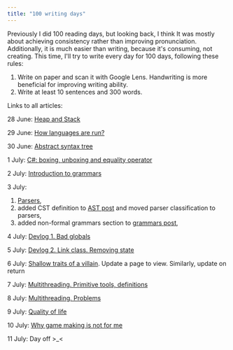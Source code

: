```yaml
---
title: "100 writing days"
---
```


Previously I did 100 reading days, but looking back, I think It was mostly about
achieving consistency rather than improving pronunciation. Additionally, it is much easier than
writing, because it's consuming, not creating. This time, I'll try to write every day for 100 days,
following these rules:

1. Write on paper and scan it with Google Lens. Handwriting is more beneficial for improving
   writing ability.
2. Write at least 10 sentences and 300 words.

Links to all articles:

28 June: [Heap and Stack](100-days/heap-and-stack)

29 June: [How languages are run?](100-days/transpilers-compilers-interpreters)

30 June: [Abstract syntax tree](100-days/ast)

1 July: [C#: boxing, unboxing and equality operator](100-days/boxing-and-equality-cs)

2 July: [Introduction to grammars](100-days/introduction-to-grammars)

3 July:

1. [Parsers](100-days/parsers),
2. added CST definition to [AST post](100-days/ast) and moved
   parser classification to parsers,
3. added non-formal grammars section to [grammars post](100-days/introduction-to-grammars),

4 July: [Devlog 1. Bad globals](100-days/devlog1)

5 July: [Devlog 2. Link class. Removing state](100-days/devlog2)

6 July: [Shallow traits of a villain](100-days/shallow-villain-traits). Update a page to view.
Similarly, update on return

7 July: [Multithreading. Primitive tools, definitions](100-days/multithreading1)

8 July: [Multithreading. Problems](100-days/multithreading2)

9 July: [Quality of life](100-days/quality-of-life)

10 July: [Why game making is not for me](100-days/why-gamemaking-is-not-for-me)

11 July: Day off >_<